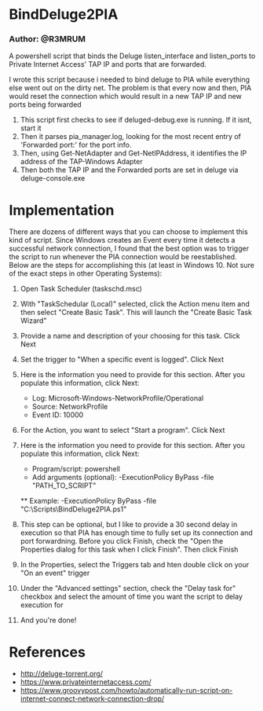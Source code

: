 # BindDeluge2PIA
### Author: @R3MRUM

A powershell script that binds the Deluge listen_interface and listen_ports to  Private Internet Access' TAP IP and ports that are forwarded.

I wrote this script because i needed to bind deluge to PIA while everything else went out on the dirty net. The problem is that every now and then, PIA would reset the connection which would result in a new TAP IP and new ports being forwarded

  1. This script first checks to see if deluged-debug.exe is running. If it isnt, start it
  2. Then it parses pia_manager.log, looking for the most recent entry of 'Forwarded port:' for the port info.
  3. Then, using Get-NetAdapter and Get-NetIPAddress, it identifies the IP address of the TAP-Windows Adapter
  4. Then both the TAP IP and the Forwarded ports are set in deluge via deluge-console.exe

# Implementation
There are dozens of different ways that you can choose to implement this kind of script. Since Windows creates an Event every time it detects a successful network connection, I found that the best option was to trigger the script to run whenever the PIA connection would be reestablished. Below are the steps for accomplishing this (at least in Windows 10. Not sure of the exact steps in other Operating Systems):

  1. Open Task Scheduler (taskschd.msc)
  2. With "TaskSchedular (Local)" selected, click the Action menu item and then select "Create Basic Task". This will launch the "Create Basic Task Wizard"
  3. Provide a name and description of your choosing for this task. Click Next
  4. Set the trigger to "When a specific event is logged". Click Next
  5. Here is the information you need to provide for this section. After you populate this information, click Next:
      * Log: Microsoft-Windows-NetworkProfile/Operational
      * Source: NetworkProfile
      * Event ID: 10000
  6. For the Action, you want to select "Start a program". Click Next
  7. Here is the information you need to provide for this section. After you populate this information, click Next:
      * Program/script: powershell
      * Add arguments (optional): -ExecutionPolicy ByPass -file "PATH_TO_SCRIPT"
      
      ** Example: -ExecutionPolicy ByPass -file "C:\Scripts\BindDeluge2PIA.ps1"
      
  8. This step can be optional, but I like to provide a 30 second delay in execution so that PIA has enough time to fully set up its connection and port forwardning. Before you click Finish, check the "Open the Properties dialog for this task when I click Finish". Then click Finish
  9. In the Properties, select the Triggers tab and hten double click on your "On an event" trigger 
  10. Under the "Advanced settings" section, check the "Delay task for" checkbox and select the amount of time you want the script to delay execution for
  11. And you're done!

# References
* http://deluge-torrent.org/
* https://www.privateinternetaccess.com/
* https://www.groovypost.com/howto/automatically-run-script-on-internet-connect-network-connection-drop/

